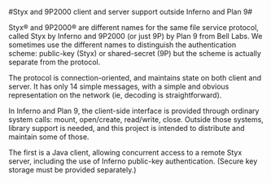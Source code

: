#Styx and 9P2000 client and server support outside Inferno and Plan 9#

Styx® and 9P2000® are different names for the same file service protocol, called Styx by Inferno and 9P2000 (or just 9P) by Plan 9 from Bell Labs. We sometimes use the different names to distinguish the authentication scheme: public-key (Styx) or shared-secret (9P) but the scheme is actually separate from the protocol.

The protocol is connection-oriented, and maintains state on both client and server. It has only 14 simple messages, with a simple and obvious representation on the network (ie, decoding is straightforward).

In Inferno and Plan 9, the client-side interface is provided through ordinary system calls: mount, open/create, read/write, close. Outside those systems, library support is needed, and this project is intended to distribute and maintain some of those.

The first is a Java client, allowing concurrent access to a remote Styx server, including the use of Inferno public-key authentication. (Secure key storage must be provided separately.)